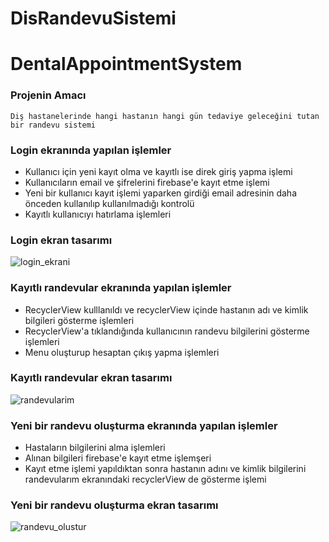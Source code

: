 # DisRandevuSistemi

# DentalAppointmentSystem

### Projenin Amacı
  
    Diş hastanelerinde hangi hastanın hangi gün tedaviye geleceğini tutan bir randevu sistemi
    

### Login ekranında yapılan işlemler
- Kullanıcı için yeni kayıt olma ve kayıtlı ise direk giriş yapma işlemi
- Kullanıcıların email ve şifrelerini firebase'e kayıt etme işlemi
- Yeni bir kullanıcı kayıt işlemi yaparken girdiği email adresinin daha önceden kullanılıp kullanılmadığı kontrolü
- Kayıtlı kullanıcıyı hatırlama işlemleri
    
### Login ekran tasarımı

![login_ekrani](https://user-images.githubusercontent.com/76566952/166647994-e7366462-c62e-4366-8351-142e1e7bbed2.png)


### Kayıtlı randevular ekranında yapılan işlemler
- RecyclerView kulllanıldı ve recyclerView içinde hastanın adı ve kimlik bilgileri gösterme işlemleri
- RecyclerView'a tıklandığında kullanıcının randevu bilgilerini gösterme işlemleri
- Menu oluşturup hesaptan çıkış yapma işlemleri

### Kayıtlı randevular ekran tasarımı

![randevularim](https://user-images.githubusercontent.com/76566952/166648116-1e89ae00-450f-4b31-9100-c54fba4a2c20.png)


### Yeni bir randevu oluşturma ekranında yapılan işlemler
- Hastaların bilgilerini alma işlemleri
- Alınan bilgileri firebase'e kayıt etme işlemşeri
- Kayıt etme işlemi yapıldıktan sonra hastanın adını ve kimlik bilgilerini randevularım ekranındaki recyclerView de gösterme işlemi

### Yeni bir randevu oluşturma ekran tasarımı

![randevu_olustur](https://user-images.githubusercontent.com/76566952/166648178-62b14ae1-7f7a-4e88-8599-cdd07ccd1b34.png)

